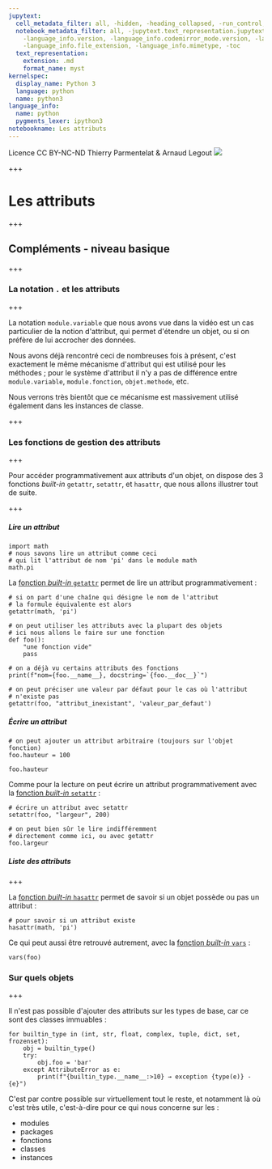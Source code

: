 ```yaml
---
jupytext:
  cell_metadata_filter: all, -hidden, -heading_collapsed, -run_control, -trusted
  notebook_metadata_filter: all, -jupytext.text_representation.jupytext_version, -jupytext.text_representation.format_version,
    -language_info.version, -language_info.codemirror_mode.version, -language_info.codemirror_mode,
    -language_info.file_extension, -language_info.mimetype, -toc
  text_representation:
    extension: .md
    format_name: myst
kernelspec:
  display_name: Python 3
  language: python
  name: python3
language_info:
  name: python
  pygments_lexer: ipython3
notebookname: Les attributs
---
```


<div class="licence">
<span>Licence CC BY-NC-ND</span>
<span>Thierry Parmentelat &amp; Arnaud Legout</span>
<span><img src="media/both-logos-small-alpha.png" /></span>
</div>

+++

# Les attributs

+++

## Compléments - niveau basique

+++

### La notation `.` et les attributs

+++

La notation `module.variable` que nous avons vue dans la vidéo est un cas particulier de la notion d'attribut, qui permet d'étendre un objet, ou si on préfère de lui accrocher des données.

Nous avons déjà rencontré ceci de nombreuses fois à présent, c'est exactement le même mécanisme d'attribut qui est utilisé pour les méthodes ; pour le système d'attribut il n'y a pas de différence entre `module.variable`, `module.fonction`, `objet.methode`, etc.

Nous verrons très bientôt que ce mécanisme est massivement utilisé également dans les instances de classe.

+++

### Les fonctions de gestion des attributs

+++

Pour accéder programmativement aux attributs d'un objet, on dispose des 3 fonctions *built-in* `getattr`, `setattr`, et `hasattr`, que nous allons illustrer tout de suite.

+++

##### Lire un attribut

```{code-cell} ipython3
import math
# nous savons lire un attribut comme ceci 
# qui lit l'attribut de nom 'pi' dans le module math
math.pi
```

La [fonction *built-in* `getattr`](https://docs.python.org/3/library/functions.html#getattr) permet de lire un attribut programmativement :

```{code-cell} ipython3
# si on part d'une chaîne qui désigne le nom de l'attribut
# la formule équivalente est alors
getattr(math, 'pi')
```

```{code-cell} ipython3
# on peut utiliser les attributs avec la plupart des objets
# ici nous allons le faire sur une fonction
def foo(): 
    "une fonction vide"
    pass

# on a déjà vu certains attributs des fonctions
print(f"nom={foo.__name__}, docstring=`{foo.__doc__}`")
```

```{code-cell} ipython3
# on peut préciser une valeur par défaut pour le cas où l'attribut
# n'existe pas
getattr(foo, "attribut_inexistant", 'valeur_par_defaut')
```

##### Écrire un attribut

```{code-cell} ipython3
# on peut ajouter un attribut arbitraire (toujours sur l'objet fonction)
foo.hauteur = 100

foo.hauteur
```

Comme pour la lecture on peut écrire un attribut programmativement avec la [fonction *built-in* `setattr`](https://docs.python.org/3/library/functions.html#setattr) :

```{code-cell} ipython3
# écrire un attribut avec setattr
setattr(foo, "largeur", 200)

# on peut bien sûr le lire indifféremment
# directement comme ici, ou avec getattr
foo.largeur
```

##### Liste des attributs

+++

La [fonction *built-in* `hasattr`](https://docs.python.org/3/library/functions.html#hasattr) permet de savoir si un objet possède ou pas un attribut :

```{code-cell} ipython3
# pour savoir si un attribut existe
hasattr(math, 'pi')
```

Ce qui peut aussi être retrouvé autrement, avec la [fonction *built-in* `vars`](https://docs.python.org/3/library/functions.html#vars) :

```{code-cell} ipython3
vars(foo)
```

### Sur quels objets

+++

Il n'est pas possible d'ajouter des attributs sur les types de base, car ce sont des classes immuables :

```{code-cell} ipython3
for builtin_type in (int, str, float, complex, tuple, dict, set, frozenset):
    obj = builtin_type()
    try: 
        obj.foo = 'bar'
    except AttributeError as e: 
        print(f"{builtin_type.__name__:>10} → exception {type(e)} - {e}")
```

C'est par contre possible sur virtuellement tout le reste, et notamment là où c'est très utile, c'est-à-dire pour ce qui nous concerne sur les :

 * modules
 * packages
 * fonctions
 * classes
 * instances
